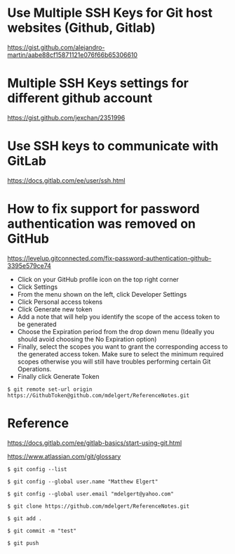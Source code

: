 # Use Multiple SSH Keys for Git host websites (Github, Gitlab)
https://gist.github.com/alejandro-martin/aabe88cf15871121e076f66b65306610

# Multiple SSH Keys settings for different github account
https://gist.github.com/jexchan/2351996

# Use SSH keys to communicate with GitLab
https://docs.gitlab.com/ee/user/ssh.html

# How to fix support for password authentication was removed on GitHub
https://levelup.gitconnected.com/fix-password-authentication-github-3395e579ce74

* Click on your GitHub profile icon on the top right corner
* Click Settings
* From the menu shown on the left, click Developer Settings
* Click Personal access tokens
* Click Generate new token
* Add a note that will help you identify the scope of the access token to be generated
* Choose the Expiration period from the drop down menu (Ideally you should avoid choosing the No Expiration option)
* Finally, select the scopes you want to grant the corresponding access to the generated access token. Make sure to select the minimum required scopes otherwise you will still have troubles performing certain Git Operations.
* Finally click Generate Token

```console
$ git remote set-url origin https://GithubToken@github.com/mdelgert/ReferenceNotes.git
```

# Reference
https://docs.gitlab.com/ee/gitlab-basics/start-using-git.html

https://www.atlassian.com/git/glossary

```console
$ git config --list
```

```console
$ git config --global user.name "Matthew Elgert"
```

```console
$ git config --global user.email "mdelgert@yahoo.com"
```

```console
$ git clone https://github.com/mdelgert/ReferenceNotes.git
```

```console
$ git add .
```

```console
$ git commit -m "test"
```

```console
$ git push
```